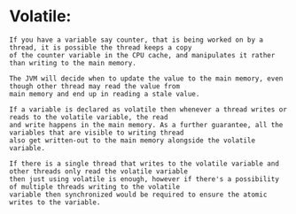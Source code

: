 Volatile:
=========

    If you have a variable say counter, that is being worked on by a thread, it is possible the thread keeps a copy
    of the counter variable in the CPU cache, and manipulates it rather than writing to the main memory.

    The JVM will decide when to update the value to the main memory, even though other thread may read the value from
    main memory and end up in reading a stale value.

    If a variable is declared as volatile then whenever a thread writes or reads to the volatile variable, the read
    and write happens in the main memory. As a further guarantee, all the variables that are visible to writing thread
    also get written-out to the main memory alongside the volatile variable.

    If there is a single thread that writes to the volatile variable and other threads only read the volatile variable
    then just using volatile is enough, however if there's a possibility of multiple threads writing to the volatile
    variable then synchronized would be required to ensure the atomic writes to the variable.